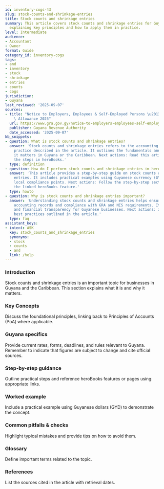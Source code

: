 ```yaml
---
id: inventory-cogs-43
slug: stock-counts-and-shrinkage-entries
title: Stock counts and shrinkage entries
summary: This article covers stock counts and shrinkage entries for Guyanese businesses,
  explaining key principles and how to apply them in practice.
level: Intermediate
audience:
- Accountant
- Owner
format: Guide
category_id: inventory-cogs
tags:
- and
- inventory
- stock
- shrinkage
- entries
- counts
- cogs
jurisdiction:
- Guyana
last_reviewed: '2025-09-07'
sources:
- title: "Notice to Employers, Employees & Self-Employed Persons \u2013 Revised Personal\
    \ Allowance 2025"
  url: https://www.gra.gov.gy/notice-to-employers-employees-self-employed-persons-revised-personal-allowance-and-deductions-for-income-tax-2025-copy/
  publisher: Guyana Revenue Authority
  date_accessed: '2025-09-07'
kb_snippets:
- question: What is stock counts and shrinkage entries?
  answer: 'Stock counts and shrinkage entries refers to the accounting concept or
    practice described in the article. It outlines the fundamentals and explains why
    it matters in Guyana or the Caribbean. Next actions: Read this article and follow
    the steps in heroBooks.'
  type: definition
- question: How do I perform stock counts and shrinkage entries in heroBooks?
  answer: 'This article provides a step-by-step guide on stock counts and shrinkage
    entries. It includes practical examples using Guyanese currency (GYD) and highlights
    local compliance points. Next actions: Follow the step-by-step section and use
    the linked heroBooks feature.'
  type: howto
- question: Why is stock counts and shrinkage entries important?
  answer: 'Understanding stock counts and shrinkage entries helps ensure accurate
    accounting records and compliance with GRA and NIS requirements. It improves decision-making
    and financial transparency for Guyanese businesses. Next actions: Implement the
    best practices outlined in the article.'
  type: faq
assistant_keys:
- intent: ASK
  key: stock_counts_and_shrinkage_entries
  synonyms:
  - stock
  - counts
  - and
  link: /help
---
```


### Introduction
Stock counts and shrinkage entries is an important topic for businesses in Guyana and the Caribbean. This section explains what it is and why it matters.

### Key Concepts
Discuss the foundational principles, linking back to Principles of Accounts (PoA) where applicable.

### Guyana specifics
Provide current rates, forms, deadlines, and rules relevant to Guyana. Remember to indicate that figures are subject to change and cite official sources.

### Step-by-step guidance
Outline practical steps and reference heroBooks features or pages using appropriate links.

### Worked example
Include a practical example using Guyanese dollars (GYD) to demonstrate the concept.

### Common pitfalls & checks
Highlight typical mistakes and provide tips on how to avoid them.

### Glossary
Define important terms related to the topic.

### References
List the sources cited in the article with retrieval dates.